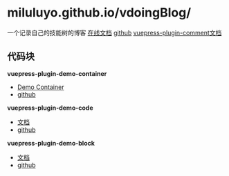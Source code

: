 # miluluyo.github.io/vdoingBlog/
一个记录自己的技能树的博客
[在线文档](https://doc.xugaoyi.com/)
[github](https://github.com/xugaoyi/vuepress-theme-vdoing/)
[vuepress-plugin-comment文档](https://vuepress-theme-hope.github.io/comment/zh/)


## 代码块

**vuepress-plugin-demo-container**

- [Demo Container](https://docs.chenjianhui.site/vuepress-plugin-demo-container/zh/)
- [github](https://github.com/calebman/vuepress-plugin-demo-container)


**vuepress-plugin-demo-code**

- [文档](https://buptsteve.github.io/vuepress-plugin-demo-code/zh/)
- [github](https://github.com/BuptStEve/vuepress-plugin-demo-code)


**vuepress-plugin-demo-block**

- [文档](https://daxigua.me/vuepress-plugin-demo-block/)
- [github](https://github.com/xiguaxigua/vuepress-plugin-demo-block)